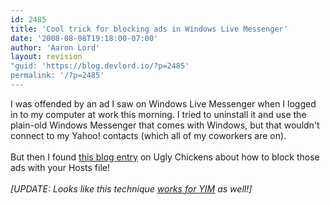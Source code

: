 ```yaml
---
id: 2485
title: 'Cool trick for blocking ads in Windows Live Messenger'
date: '2008-08-08T19:18:00-07:00'
author: 'Aaron Lord'
layout: revision
"guid: 'https://blog.devlord.io/?p=2485'
permalink: '/?p=2485'
---
```


I was offended by an ad I saw on Windows Live Messenger when I logged in to my computer at work this morning.  I tried to uninstall it and use the plain-old Windows Messenger that comes with Windows, but that wouldn't connect to my Yahoo! contacts (which all of my coworkers are on).<br /><br />But then I found <a href="http://uglychickens.blogspot.com/2008/01/block-ads-in-windows-live-messenger.html">this blog entry</a> on Ugly Chickens about how to block those ads with your Hosts file!<br /><br /><span style="font-style:italic;">[UPDATE: Looks like this technique <a href="http://thenonhacker.deviantart.com/journal/18675053/">works for YIM</a> as well!]</span><div class="blogger-post-footer"></div>